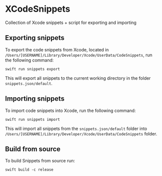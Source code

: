 XCodeSnippets
=============

Collection of Xcode snippets + script for exporting and importing

## Exporting snippets
To export the code snippets from Xcode, located in `/Users/[USERNAME]/Library/Developer/Xcode/UserData/CodeSnippets`, run the following command:

`swift run snippets export`

This will export all snippets to the current working directory in the folder `snippets.json/default`.

## Importing snippets
To import code snippets into Xcode, run the following command:

`swift run snippets import`

This will import all snippets from the `snippets.json/default` folder into `/Users/[USERNAME]/Library/Developer/Xcode/UserData/CodeSnippets` folder.

## Build from source
To build Snippets from source run:

`swift build -c release`
